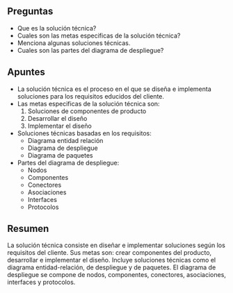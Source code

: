 ## Preguntas

- Que es la solución técnica?
- Cuales son las metas especificas de la solución técnica?
- Menciona algunas soluciones técnicas.
- Cuales son las partes del diagrama de despliegue?

## Apuntes

- La solución técnica es el proceso en el que se diseña e implementa soluciones para los requisitos educidos del cliente.
- Las metas especificas de la solución técnica son:
	1. Soluciones de componentes de producto
	2. Desarrollar el diseño
	3. Implementar el diseño
- Soluciones técnicas basadas en los requisitos:
	- Diagrama entidad relación
	- Diagrama de despliegue
	- Diagrama de paquetes
- Partes del diagrama de despliegue:
	- Nodos
	- Componentes
	- Conectores
	- Asociaciones
	- Interfaces
	- Protocolos

## Resumen

La solución técnica consiste en diseñar e implementar soluciones según los requisitos del cliente. Sus metas son: crear componentes del producto, desarrollar e implementar el diseño. Incluye soluciones técnicas como el diagrama entidad-relación, de despliegue y de paquetes. El diagrama de despliegue se compone de nodos, componentes, conectores, asociaciones, interfaces y protocolos.